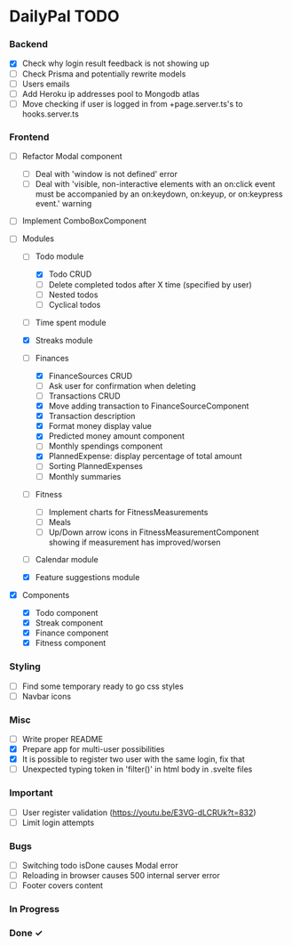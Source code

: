 # DailyPal TODO

### Backend

- [X] Check why login result feedback is not showing up  
- [ ] Check Prisma and potentially rewrite models  
- [ ] Users emails
- [ ] Add Heroku ip addresses pool to Mongodb atlas
- [ ] Move checking if user is logged in from +page.server.ts's to hooks.server.ts

### Frontend
- [ ] Refactor Modal component
  - [ ] Deal with 'window is not defined' error
  - [ ] Deal with 'visible, non-interactive elements with an on:click event must be accompanied by an on:keydown, on:keyup, or on:keypress event.' warning  

- [ ] Implement ComboBoxComponent  

- [ ] Modules  

  - [ ] Todo module  
    - [X] Todo CRUD  
    - [ ] Delete completed todos after X time (specified by user)  
    - [ ] Nested todos 
    - [ ] Cyclical todos  

  - [ ] Time spent module  

  - [X] Streaks module

  - [ ] Finances  
    - [X] FinanceSources CRUD  
    - [ ] Ask user for confirmation when deleting  
    - [ ] Transactions CRUD  
    - [X] Move adding transaction to FinanceSourceComponent
    - [X] Transaction description
    - [X] Format money display value
    - [X] Predicted money amount component
    - [ ] Monthly spendings component  
    - [X] PlannedExpense: display percentage of total amount  
    - [ ] Sorting PlannedExpenses  
    - [ ] Monthly summaries  

  - [ ] Fitness  
    - [ ] Implement charts for FitnessMeasurements
    - [ ] Meals  
    - [ ] Up/Down arrow icons in FitnessMeasurementComponent showing if measurement has improved/worsen 

  - [ ]  Calendar module  
  
  - [X]  Feature suggestions module    

- [X] Components  
  - [X] Todo component  
  - [X] Streak component  
  - [X] Finance component  
  - [X] Fitness component  

### Styling

- [ ] Find some temporary ready to go css styles
- [ ] Navbar icons

### Misc

- [ ] Write proper README
- [X] Prepare app for multi-user possibilities
- [X] It is possible to register two user with the same login, fix that
- [ ] Unexpected typing token in 'filter()' in html body in .svelte files

### Important

- [ ] User register validation (https://youtu.be/E3VG-dLCRUk?t=832)  
- [ ] Limit login attempts  

### Bugs
- [ ] Switching todo isDone causes Modal error  
- [ ] Reloading in browser causes 500 internal server error  
- [ ] Footer covers content  

### In Progress



### Done ✓
